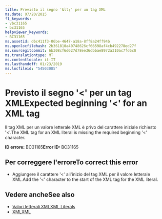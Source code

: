 ```yaml
---
title: Previsto il segno '&lt;' per un tag XML
ms.date: 07/20/2015
f1_keywords:
- vbc31165
- bc31165
helpviewer_keywords:
- BC31165
ms.assetid: d6c411f3-06be-4647-a18a-8ff8a24ff94b
ms.openlocfilehash: 2b361810a40748626cf66598af4cb492278ed27f
ms.sourcegitcommit: 6b308cf6d627d78ee36dbbae8972a310ac7fd6c8
ms.translationtype: MT
ms.contentlocale: it-IT
ms.lasthandoff: 01/23/2019
ms.locfileid: "54503085"
---
```

# <a name="expected-beginning-lt-for-an-xml-tag"></a><span data-ttu-id="27bc7-102">Previsto il segno '&lt;' per un tag XML</span><span class="sxs-lookup"><span data-stu-id="27bc7-102">Expected beginning '&lt;' for an XML tag</span></span>
<span data-ttu-id="27bc7-103">Il tag XML per un valore letterale XML è privo del carattere iniziale richiesto '<'.</span><span class="sxs-lookup"><span data-stu-id="27bc7-103">The XML tag for an XML literal is missing the required beginning '<' character.</span></span>  
  
 <span data-ttu-id="27bc7-104">**ID errore:** BC31165</span><span class="sxs-lookup"><span data-stu-id="27bc7-104">**Error ID:** BC31165</span></span>  
  
## <a name="to-correct-this-error"></a><span data-ttu-id="27bc7-105">Per correggere l'errore</span><span class="sxs-lookup"><span data-stu-id="27bc7-105">To correct this error</span></span>  
  
-   <span data-ttu-id="27bc7-106">Aggiungere il carattere '<' all'inizio del tag XML per il valore letterale XML.</span><span class="sxs-lookup"><span data-stu-id="27bc7-106">Add the '<' character to the start of the XML tag for the XML literal.</span></span>  
  
## <a name="see-also"></a><span data-ttu-id="27bc7-107">Vedere anche</span><span class="sxs-lookup"><span data-stu-id="27bc7-107">See also</span></span>
- [<span data-ttu-id="27bc7-108">Valori letterali XML</span><span class="sxs-lookup"><span data-stu-id="27bc7-108">XML Literals</span></span>](../../visual-basic/language-reference/xml-literals/index.md)
- [<span data-ttu-id="27bc7-109">XML</span><span class="sxs-lookup"><span data-stu-id="27bc7-109">XML</span></span>](../../visual-basic/programming-guide/language-features/xml/index.md)
